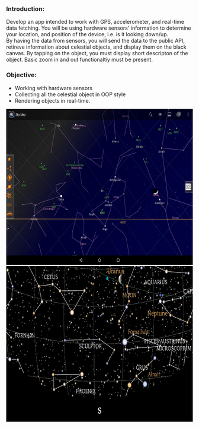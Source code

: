 ### Introduction:

Develop an app intended to work with GPS, accelerometer, and real-time data fetching.
You will be using hardware sensors' information to determine your location, and position of the device, i.e. is it looking down/up.   
By having the data from sensors, you will send the data to the public API, retireve information about celestial objects, and display them on the black canvas.
By tapping on the object, you must display short descripton of the object. Basic zoom in and out functionaltiy must be present.

### Objective:

- Working with hardware sensors
- Collecting all the celestial object in OOP style
- Rendering objects in real-time.

<center>

<img src="https://github.com/alem-01/alem_public/blob/master/resources/skyMap.01.jpg?raw=true" style = "width: 840px !important; height: 420px !important;"/>

</center>

<center>

<img src="https://github.com/alem-01/alem_public/blob/master/resources/skyMap.02.png?raw=true" style = "width: 840px !important; height: 420px !important;"/>
</center>



